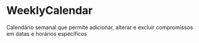 # WeeklyCalendar

Calendário semanal que permite adicionar, alterar e excluir compromissos em datas e horários específicos
